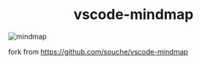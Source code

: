 <p>
  <h1 align="center">vscode-mindmap</h1>
</p>

![mindmap](https://img.souche.com/f2e/f12837b4057a8f1c5dd5033560a48f20.gif)

fork from https://github.com/souche/vscode-mindmap